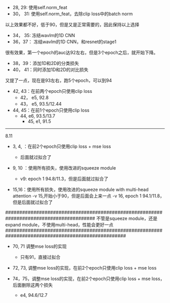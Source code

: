 - 28, 29: 使用self.norm_feat
- 30， 31: 使用self.norm_feat，去除clip loss中的batch norm

以上效果都不好，低于90，但是又是正常需要的，因此保持以上选择


- 34， 35: 冻结wavlm的1D CNN
- 36，37： 冻结wavlm的1D CNN，和resnet的stage1

很有效果，第一个epoch的auc达92左右，但是3个epoch之后，就开始下降。


- 38，39：添加1D和2D的分类损失
- 40， 41：同时添加1D和2D的对比损失

又提了一点，现在是93左右，跑5个epoch，可以到94


- 42, 43：在前两个epoch只使用clip loss
    - 42， e5, 92.8
    - 43， e5, 93.5/12.44
- 44, 45：在前1个epoch只使用clip loss
  - 44, e6, 93.5/13.7
    - 45, e1, 91.5

----
8.11

- 3, 4, ：在前2个epoch只使用clip loss + mse loss
    - 后面就过拟合了
- 9, 10 ：使用所有损失，使用改进的squeeze module
    - v9: epoch 1 94.8/11.3，但是后面就过拟合了

- 15,16：使用所有损失，使用改进的squeeze module with multi-head attention
      -v 15,开始小于90，但是后面会上来一点
      -v 16, epoch 1 94.1/11.8，但是后面就过拟合了


########################################################################################
不管是squeeze module，还是expand module，不使用multi-head，性能会更好一点
###################################################################################################

- 70, 71 调整mse loss的实现
    - 只有91，直接过拟合
 
- 72, 73, 调整mse loss的实现，在前2个epoch只使用clip loss + mse loss
- 74，75，调整mse loss的实现，在前2个epoch只使用clip loss + mse loss，后面删除这两个损失
   - e4, 94.6/12.7
 
